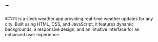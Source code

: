 # -
पर्यावरण is a sleek weather app providing real-time weather updates for any city. Built using HTML, CSS, and JavaScript, it features dynamic backgrounds, a responsive design, and an intuitive interface for an enhanced user experience.
